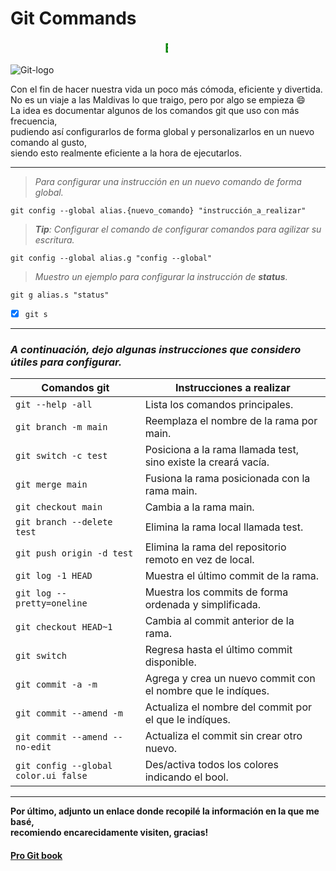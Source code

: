 # Git Commands

<marquee style="width: 50%; color: green; font-size: 20px;">
<b>Este repositorio será exclusivo para comandos git</b></marquee>

![Git-logo](https://upload.wikimedia.org/wikipedia/commons/thumb/e/e0/Git-logo.svg/320px-Git-logo.svg.png)

Con el fin de hacer nuestra vida un poco más cómoda, eficiente y divertida.  
No es un viaje a las Maldivas lo que traigo, pero por algo se empieza :smile:  
La idea es documentar algunos de los comandos git que uso con más frecuencia,  
pudiendo así configurarlos de forma global y personalizarlos en un nuevo comando al gusto,  
siendo esto realmente eficiente a la hora de ejecutarlos.
***

> *Para configurar una instrucción en un nuevo comando de forma global.*
```
git config --global alias.{nuevo_comando} "instrucción_a_realizar"
```

> *__Tip__: Configurar el comando de configurar comandos para agilizar su escritura.*
```
git config --global alias.g "config --global"
```

> *Muestro un ejemplo para configurar la instrucción de __status__.*
```
git g alias.s "status"
```
- [x] `git s`
***

### *A continuación, dejo algunas instrucciones que considero útiles para configurar.*

| __Comandos git__ | __Instrucciones a realizar__ |
| ---------------- | ---------------------------- |
| `git --help -all` | Lista los comandos principales. |
| `git branch -m main` | Reemplaza el nombre de la rama por main. |
| `git switch -c test` | Posiciona a la rama llamada test, sino existe la creará vacía. |
| `git merge main` | Fusiona la rama posicionada con la rama main. |
| `git checkout main` | Cambia a la rama main. |
| `git branch --delete test` | Elimina la rama local llamada test. |
| `git push origin -d test` | Elimina la rama del repositorio remoto en vez de local. |
| `git log -1 HEAD` | Muestra el último commit de la rama. |
| `git log --pretty=oneline` | Muestra los commits de forma ordenada y simplificada. |
| `git checkout HEAD~1` | Cambia al commit anterior de la rama. |
| `git switch` | Regresa hasta el último commit disponible. |
| `git commit -a -m` | Agrega y crea un nuevo commit con el nombre que le indíques. |
| `git commit --amend -m` | Actualiza el nombre del commit por el que le indíques. |
| `git commit --amend --no-edit` | Actualiza el commit sin crear otro nuevo. |
| `git config --global color.ui false` | Des/activa todos los colores indicando el bool. |
***

__Por último, adjunto un enlace donde recopilé la información en la que me basé,__  
__recomiendo encarecidamente visiten, gracias!__  
#### [Pro Git book](https://git-scm.com/book/es/v2/)

